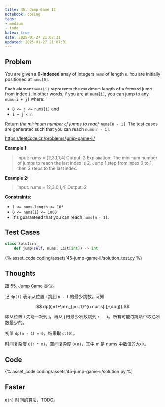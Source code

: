 ```yaml
---
title: 45. Jump Game II
notebook: coding
tags:
- medium
- todo
katex: true
date: 2025-01-27 21:07:31
updated: 2025-01-27 21:07:31
---
```

## Problem

You are given a **0-indexed** array of integers `nums` of length `n`. You are initially positioned at `nums[0]`.

Each element `nums[i]` represents the maximum length of a forward jump from index `i`. In other words, if you are at `nums[i]`, you can jump to any `nums[i + j]` where:

- `0 <= j <= nums[i]` and
- `i + j < n`

Return _the minimum number of jumps to reach_ `nums[n - 1]`. The test cases are generated such that you can reach `nums[n - 1]`.

<https://leetcode.cn/problems/jump-game-ii/>

**Example 1:**

> Input: nums = [2,3,1,1,4]
> Output: 2
> Explanation: The minimum number of jumps to reach the last index is 2. Jump 1 step from index 0 to 1, then 3 steps to the last index.

**Example 2:**

> Input: nums = [2,3,0,1,4]
> Output: 2

**Constraints:**

- `1 <= nums.length <= 10⁴`
- `0 <= nums[i] <= 1000`
- It's guaranteed that you can reach `nums[n - 1]`.

## Test Cases

``` python
class Solution:
    def jump(self, nums: List[int]) -> int:
```

{% asset_code coding/assets/45-jump-game-ii/solution_test.py %}

## Thoughts

跟 [55. Jump Game](55-jump-game) 类似。

记 `dp(i)` 表示从位置 i 跳到 `n - 1` 的最少跳数，可知

$$
dp(i)=1+\min_{j=i+1}^{i+nums[i]}{dp(j)}
$$

即从位置 i 先跳一次到 j，再从 j 用最少次数跳到 `n - 1`。所有可能的跳法中取总次数最少的。

初值 `dp(n - 1) = 0`，结果取 `dp(0)`。

时间复杂度 `O(n * m)`，空间复杂度 `O(n)`，其中 m 是 nums 中数值的大小。

## Code

{% asset_code coding/assets/45-jump-game-ii/solution.py %}

## Faster

`O(n)` 时间的算法，TODO。
